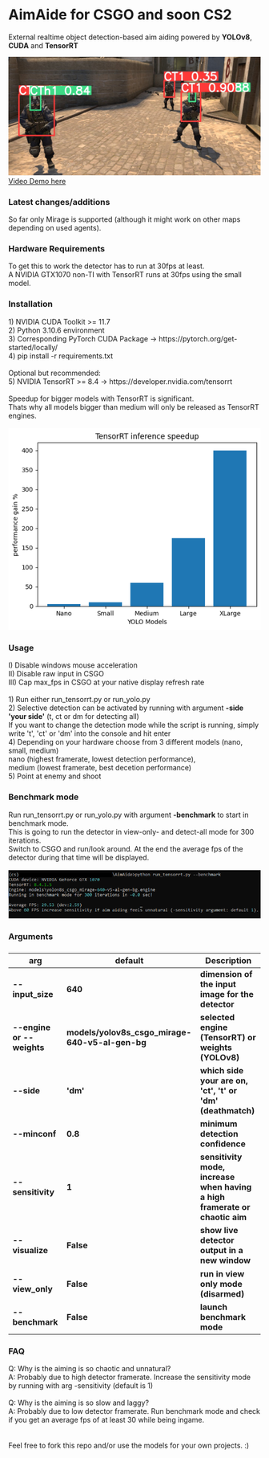 # AimAide for CSGO and soon CS2

External realtime object detection-based aim aiding powered by <b>YOLOv8</b>, <b>CUDA</b> and <b>TensorRT</b>

<img src="/docs/header_cts.jpg"><br>
[Video Demo here](https://github.com/schelmi1/AimAide/blob/main/docs/demo.mp4?raw=true)
<br>

<h3>Latest changes/additions</h3>
So far only Mirage is supported (although it might work on other maps depending on used agents).<br>

<h3>Hardware Requirements</h3>
To get this to work the detector has to run at 30fps at least.<br>
A NVIDIA GTX1070 non-TI with TensorRT runs at 30fps using the small model.

<h3>Installation</h3>
1) NVIDIA CUDA Toolkit >= 11.7<br>
2) Python 3.10.6 environment<br>
3) Corresponding PyTorch CUDA Package -> https://pytorch.org/get-started/locally/<br>
4) pip install -r requirements.txt<br><br>
Optional but recommended:<br>
5) NVIDIA TensorRT >= 8.4 -> https://developer.nvidia.com/tensorrt<br>
<br>
Speedup for bigger models with TensorRT is significant.<br>
Thats why all models bigger than medium will only be released as TensorRT engines.<br><br>
<img src="/docs/TensorRT_Speedup.png">

<h3>Usage</h3>
I) Disable windows mouse acceleration<br>
II) Disable raw input in CSGO<br>
III) Cap max_fps in CSGO at your native display refresh rate<br>
<br>
1) Run either run_tensorrt.py or run_yolo.py<br>
2) Selective detection can be activated by running with argument <b>-side 'your side'</b> (t, ct or dm for detecting all)<br>
If you want to change the detection mode while the script is running, simply write 't', 'ct' or 'dm' into the console and hit enter<br>
4) Depending on your hardware choose from 3 different models (nano, small, medium)<br>
nano (highest framerate, lowest detection performance),<br>
medium (lowest framerate, best decetion performance)<br>
5) Point at enemy and shoot

<h3>Benchmark mode</h3>
Run run_tensorrt.py or run_yolo.py with argument <b>-benchmark</b> to start in benchmark mode.<br>
This is going to run the detector in view-only- and detect-all mode for 300 iterations.<br>
Switch to CSGO and run/look around. At the end the average fps of the detector during that time will be displayed.
<br><br>
<img src="/docs/benchmark_mode1.png">

<h3>Arguments<h3>


| arg      | default   | Description                                                                                               |
| ----      | ---       | ---                                                                                                      |
| --input_size      | 640                                  | dimension of the input image for the detector                          |
| --engine or --weights | models/yolov8s_csgo_mirage-640-v5-al-gen-bg | selected engine (TensorRT) or weights (YOLOv8)               |          
| --side            | 'dm'                                 | which side your are on, 'ct', 't' or 'dm' (deathmatch)                 | 
| --minconf         | 0.8                                  | minimum detection confidence                                           |  
| --sensitivity     | 1                                    | sensitivity mode, increase when having a high framerate or chaotic aim |
| --visualize       | False                                | show live detector output in a new window                              |
| --view_only       | False                                | run in view only mode (disarmed)                                       |
| --benchmark       | False                                | launch benchmark mode                                                  |



<h3>FAQ</h3>

Q: Why is the aiming is so chaotic and unnatural?<br>
A: Probably due to high detector framerate. Increase the sensitivity mode by running with arg -sensitivity (default is 1)<br>
<br>
Q: Why is the aiming is so slow and laggy?<br>
A: Probably due to low detector framerate. Run benchmark mode and check if you get an average fps of at least 30 while being ingame.<br>
<br><br>
Feel free to fork this repo and/or use the models for your own projects. :)
